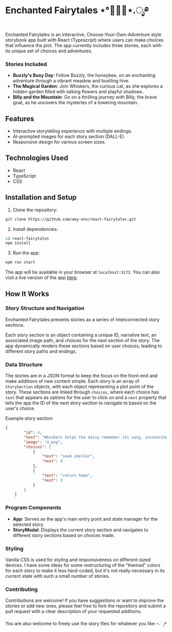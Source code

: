 # Enchanted Fairytales ⋆°🍄🧚‍♂️⋆.ೃ࿔ 


Enchanted Fairytales is an interactive, Choose-Your-Own-Adventure style storybook app built with React (Typescript) where users can make choices that influence the plot. The app currently includes three stories, each with its unique set of choices and adventures.

### Stories Included
- **Buzzly's Busy Day**: Follow Buzzly, the honeybee, on an enchanting adventure through a vibrant meadow and bustling hive.
- **The Magical Garden**: Join Whiskers, the curious cat, as she explores a hidden garden filled with talking flowers and playful shadows.
- **Billy and the Mountain**: Go on a thrilling journey with Billy, the brave goat, as he uncovers the mysteries of a towering mountain.

## Features
- Interactive storytelling experience with multiple endings.
- AI-prompted images for each story section (DALL-E).
- Responsive design for various screen sizes.

## Technologies Used
- React
- TypeScript
- CSS

## Installation and Setup
1. Clone the repository:
```BASH
git clone https://github.com/amy-enn/react-fairytales.git
```

2. Install dependencies:
```BASH
cd react-fairytales
npm install
```

3. Run the app:
```BASH
npm run start
```

The app will be available in your browser at `localhost:5173`.  You can also visit a live version of the app [here](react-fairytales.vercel.app).

## How It Works

### Story Structure and Navigation
Enchanted Fairytales presents stories as a series of interconnected story sections.

Each story section is an object containing a unique ID, narrative text, an associated image path, and choices for the next section of the story. The app dynamically renders these sections based on user choices, leading to different story paths and endings.

### Data Structure
The stories are in a JSON format to keep the focus on the front-end and make additions of new content simple. Each story is an array of `StorySection` objects, with each object representing a plot point of the story. These sections are linked through `choices`, where each choice has `text` that appears as options for the user to click on and a `next` property that tells the app the ID of the next story section to navigate to based on the user's choice.

Example story section:
``` JSON
{
        "id": 4,
        "text": "Whiskers helps the daisy remember its song, uncovering a hidden key beneath its petals. Suddenly, a magical storm begins. Should Whiskers seek shelter or make her way back home?",
        "image": "4.png",
        "choices": [
            {
                "text": "seek shelter",
                "next": 8
            },
            {
                "text": "return home",
                "next": 9
            }
        ]
    }
```


### Program Components
- **App**: Serves as the app's main entry point and state manager for the selected story. 
- **StoryModal**: Displays the current story section and navigates to different story sections based on choices made.

### Styling
Vanilla CSS is used for styling and responsiveness on different-sized devices.  I have some ideas for some restructuring of the "themed" colors for each story to make it less hard-coded, but it's not really necessary in its current state with such a small number of stories.


### Contributing
Contributions are welcome! If you have suggestions or want to improve the stories or add new ones, please feel free to fork the repository and submit a pull request with a clear description of your requested additions.

You are also welcome to freely use the story files for whatever you like ⋆.ೃ࿔